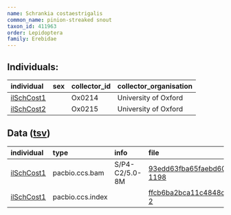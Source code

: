 ```yaml
---
name: Schrankia costaestrigalis
common_name: pinion-streaked snout
taxon_id: 411963
order: Lepidoptera
family: Erebidae
---
```


## Individuals:

| individual | sex | collector_id | collector_organisation |
| :--------- | :-: | :----------- | :--------------------- |
| [ilSchCost1](ilSchCost1.md) |  | Ox0214 | University of Oxford |
| [ilSchCost2](ilSchCost2.md) |  | Ox0215 | University of Oxford |

## Data ([tsv](Schrankia_costaestrigalis_data.tsv))

| individual | type | info | file |
| :--------- | :--- | :--- | :--- |
| [ilSchCost1](ilSchCost1.md) | pacbio.ccs.bam | S/P4-C2/5.0-8M | [93edd63fba65faebd60bbcbb99b419de-1198](https://darwin.cog.sanger.ac.uk/insects/Schrankia_costaestrigalis/ilSchCost1/genomic_data/pacbio/m64097_200205_104652.ccs.bam) |
| [ilSchCost1](ilSchCost1.md) | pacbio.ccs.index |  | [ffcb6ba2bca11c4848ddaa3208db7a99-2](https://darwin.cog.sanger.ac.uk/insects/Schrankia_costaestrigalis/ilSchCost1/genomic_data/pacbio/m64097_200205_104652.ccs.bam.pbi) |
